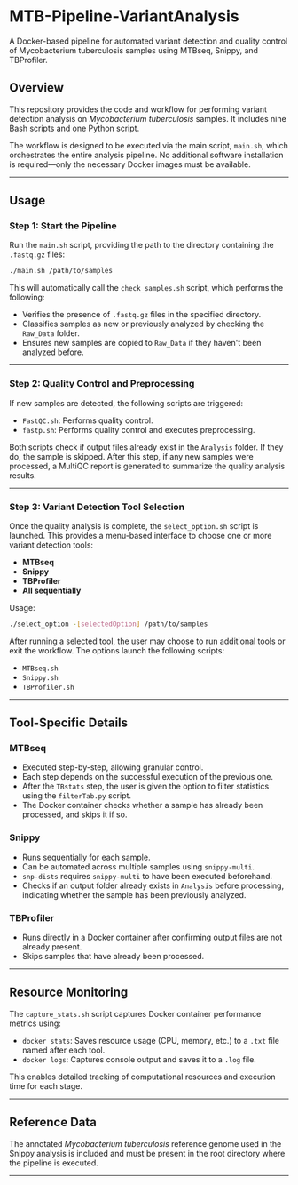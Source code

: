 # MTB-Pipeline-VariantAnalysis
A Docker-based pipeline for automated variant detection and quality control of Mycobacterium tuberculosis samples using MTBseq, Snippy, and TBProfiler.

## Overview

This repository provides the code and workflow for performing variant detection analysis on *Mycobacterium tuberculosis* samples. It includes nine Bash scripts and one Python script.

The workflow is designed to be executed via the main script, `main.sh`, which orchestrates the entire analysis pipeline. No additional software installation is required—only the necessary Docker images must be available.

---

## Usage

### Step 1: Start the Pipeline

Run the `main.sh` script, providing the path to the directory containing the `.fastq.gz` files:

```bash
./main.sh /path/to/samples
```

This will automatically call the `check_samples.sh` script, which performs the following:

* Verifies the presence of `.fastq.gz` files in the specified directory.
* Classifies samples as new or previously analyzed by checking the `Raw_Data` folder.
* Ensures new samples are copied to `Raw_Data` if they haven't been analyzed before.

---

### Step 2: Quality Control and Preprocessing

If new samples are detected, the following scripts are triggered:

* `FastQC.sh`: Performs quality control.
* `fastp.sh`: Performs quality control and executes preprocessing.

Both scripts check if output files already exist in the `Analysis` folder. If they do, the sample is skipped. After this step, if any new samples were processed, a MultiQC report is generated to summarize the quality analysis results.

---

### Step 3: Variant Detection Tool Selection

Once the quality analysis is complete, the `select_option.sh` script is launched. This provides a menu-based interface to choose one or more variant detection tools:

* **MTBseq**
* **Snippy**
* **TBProfiler**
* **All sequentially**

Usage:

```bash
./select_option -[selectedOption] /path/to/samples
```

After running a selected tool, the user may choose to run additional tools or exit the workflow. The options launch the following scripts:

* `MTBseq.sh`
* `Snippy.sh`
* `TBProfiler.sh`

---

## Tool-Specific Details

### MTBseq

* Executed step-by-step, allowing granular control.
* Each step depends on the successful execution of the previous one.
* After the `TBstats` step, the user is given the option to filter statistics using the `filterTab.py` script.
* The Docker container checks whether a sample has already been processed, and skips it if so.

### Snippy

* Runs sequentially for each sample.
* Can be automated across multiple samples using `snippy-multi`.
* `snp-dists` requires `snippy-multi` to have been executed beforehand.
* Checks if an output folder already exists in `Analysis` before processing, indicating whether the sample has been previously analyzed.

### TBProfiler

* Runs directly in a Docker container after confirming output files are not already present.
* Skips samples that have already been processed.

---

## Resource Monitoring

The `capture_stats.sh` script captures Docker container performance metrics using:

* `docker stats`: Saves resource usage (CPU, memory, etc.) to a `.txt` file named after each tool.
* `docker logs`: Captures console output and saves it to a `.log` file.

This enables detailed tracking of computational resources and execution time for each stage.

---

## Reference Data

The annotated *Mycobacterium tuberculosis* reference genome used in the Snippy analysis is included and must be present in the root directory where the pipeline is executed.

---

